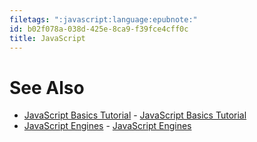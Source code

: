 ```yaml
---
filetags: ":javascript:language:epubnote:"
id: b02f078a-038d-425e-8ca9-f39fce4cff0c
title: JavaScript
---
```


# See Also

- [JavaScript Basics
  Tutorial](../005-1-tech-javascript-basics-tutorial) - [JavaScript
  Basics Tutorial](id:d0d19eb8-ef71-4afe-ab6b-51e51bf7071c)
- [JavaScript Engines](../005-1-tech-javascript-engines) - [JavaScript
  Engines](id:d3650aa8-72cd-405f-9a35-eda7e0609f1d)
